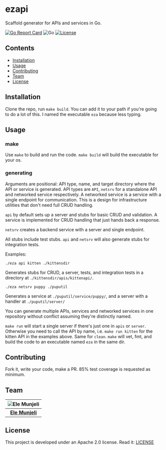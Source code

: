 # ezapi
Scaffold generator for APIs and services in Go.

[![Go Report Card](https://goreportcard.com/badge/github.com/munjeli/ezapi)](https://goreportcard.com/report/github.com/munjeli/ezapi) ![Go](https://github.com/munjeli/ezapi/workflows/Go/badge.svg) [![License](https://img.shields.io/badge/License-Apache%202.0-blue.svg)](https://opensource.org/licenses/Apache-2.0)

## Contents
- [Installation](#installation)
- [Usage](#usage)
- [Contributing](#contributing)
- [Team](#team)
- [License](#license)

## Installation
Clone the repo, run `make build`. You can add it to your path if you're going to do a lot of this. I named the executable `eza` because less typing.

## Usage
### make
Use `make` to build and run the code. 
`make build` will build the executable for your os. 

### generating 
Arguments are positional: API type, name, and target directory where the API or service is generated. API types are `API`, `netsrv` for a standalone API and networked service respectively. A networked service is a service with a single endpoint for communication. This is a design for infrastructure utilities that don't need full CRUD handling. 

`api` by default sets up a server and stubs for basic CRUD and validation. A service is implemented for CRUD handling that just hands back a response.

`netsrv` creates a backend service with a server and single endpoint. 

All stubs include test stubs. `api` and `netsrv` will also generate stubs for integration tests.

Examples:
```
./eza api kitten ./kittensdir
```
Generates stubs for CRUD, a server, tests, and integration tests in a directory at `./kittensdir/apis/kittenapi/`. 

```
./eza netsrv puppy ./puputil
```
Generates a service at `./puputil/service/puppy/`, and a server with a handler at `./puputil/server/`

You can generate multiple APIs, services and networked services in one repository without conflict assuming they're distinctly named. 

`make run` will start a single server if there's just one in `apis` or `server`. Otherwise you need to call the API by name, i.e. `make run kitten` for the kitten API in the examples above. Same for `clean`. `make` will vet, fmt, and build the code to an executable named `eza` in the same dir. 

## Contributing
Fork it, write your code, make a PR. 85% test coverage is requested as minimum. 
## Team

| ![Ele Munjeli](https://avatars3.githubusercontent.com/u/1256674?s=200&u=39055650c504feef4d1c8ee662373932d0ccd074&v=4) |
| :---: |
| <a href="https://github.com/munjeli" target="_blank">**Ele Munjeli**</a> |
## License
This project is developed under an Apache 2.0 license. Read it: [LICENSE](https://github.com/munjeli/ezapi/blob/master/LICENSE)